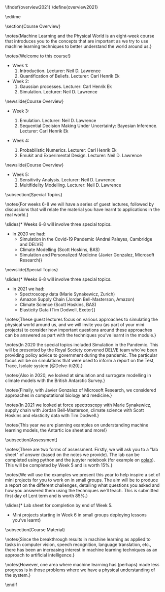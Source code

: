 \ifndef{overview2021}
\define{overview2021}

\editme


\section{Course Overview}

\notes{Machine Learning and the Physical World is an eight-week course that introduces you to the concepts that are important as we try to use machine learning techniques to better understand the world around us.}

\notes{Welcome to this course!}

* Week 1:
  1. Introduction. Lecturer: Neil D. Lawrence
  2. Quantification of Beliefs. Lecturer: Carl Henrik Ek
* Week 2:
  1. Gaussian processes. Lecturer: Carl Henrik Ek
  2. Simulation. Lecturer: Neil D. Lawrence

\newslide{Course Overview}

* Week 3:
  1. Emulation. Lecturer: Neil D. Lawrence
  2. Sequential Decision Making Under Uncertainty: Bayesian Inference. Lecturer: Carl Henrik Ek

* Week 4:
  1. Probabilistic Numerics. Lecturer: Carl Henrik Ek
  2. Emukit and Experimental Design. Lecturer: Neil D. Lawrence

\newslide{Course Overview}

* Week 5:
  1. Sensitivity Analysis. Lecturer: Neil D. Lawrence
  2. Multifidelity Modelling. Lecturer: Neil D. Lawrence

\subsection{Special Topics}

\notes{For weeks 6-8 we will have a series of guest lectures, followed by discussions that will relate the material you have learnt to applications in the real world.}

\slides{* Weeks 6-8 will involve three special topics.
* In 2020 we had:
    * Simulation in the Covid-19 Pandemic (Andrei Paleyes, Cambridge and DELVE)
    * Climate Modelling (Scott Hoskins, BAS)
    * Simulation and Personalized Medicine (Javier Gonzalez, Microsoft Research)}


\newslide{Special Topics}

\slides{* Weeks 6-8 will involve three special topics.
* In 2021 we had:
    * Spectroscopy data (Marie Synakewicz, Zurich)
    * Amazon Supply Chain (Jordan Bell-Masterson, Amazon)
    * Climate Science (Scott Hoskins, BAS)
    * Elasticity Data (Tim Dodwell, Exeter)}

\notes{These guest lectures focus on various approaches to simulating the physical world around us, and we will invite you (as part of your mini projects) to consider how important questions around these approaches can be answered as part with the techniques you’ve learnt in the module.}

\notes{In 2020 the special topics included Simulation in the Pandemic. This will be presented by the Royal Society convened DELVE team who’ve been providing policy advice to government during the pandemic. The particular focus will be on simulations that were used to inform a report on the Test, Trace, Isolate system [@Delve-tti20].}

\notes{Also in 2020, we looked at simulation and surrogate modelling in climate models with the British Antarctic Survey.}

\notes{Finally, with Javier Gonzalez of Microsoft Research, we considered approaches in computational biology and medicine.}

\notes{In 2021 we looked at force spectroscopy with Marie Synakewicz, supply chain with Jordan Bell-Masterson, climate science with Scott Hoskins and elasticity data with Tim Dodwell.}

\notes{This year we are planning examples on understanding machine learning models, the Antartic ice sheet and more!}

\subsection{Assessment}

\notes{There are two forms of assessment. Firstly, we will ask you to a "lab sheet" of answer (based on the notes we provide). The lab can be completed using python and the jupyter notebook (for example on [colab](https://colab.research.google.com/)). This will be completed by Week 5 and is worth 15%.}

\notes{We will use the examples we present this year to help inspire a set of mini projects for you to work on in small groups. The aim will be to produce a report on the different challenges, detailing what questions you asked and how you answered them using the techniques we’ll teach. This is submitted first day of Lent term and is worth 85%.}

\slides{* Lab sheet for completion by end of Week 5.
* Mini projects starting in Week 6 in small groups deploying lessons you’ve learnt}

\subsection{Course Material}

\notes{Since the breakthrough results in machine learning as applied to tasks in computer vision, speech recognition, language translation, etc., there has been an increasing interest in machine learning techniques as an approach to artificial intelligence.}

\notes{However, one area where machine learning has (perhaps) made less progress is in those problems where we have a physical understanding of the system.}

\endif
